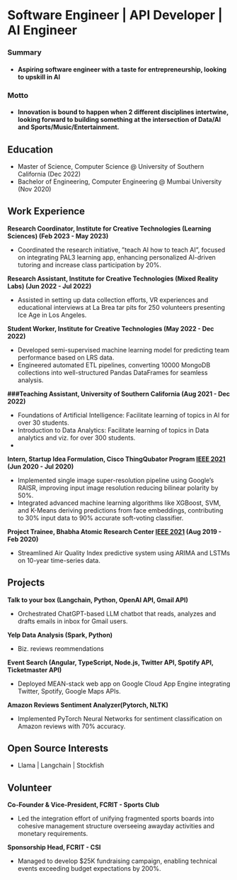 # Software Engineer | API Developer | AI Engineer

### Summary
  - #### Aspiring software engineer with a taste for entrepreneurship, looking to upskill in AI

### Motto
  - #### Innovation is bound to happen when 2 different disciplines intertwine, looking forward to building something at the intersection of Data/AI and Sports/Music/Entertainment.


## Education
- Master of Science, Computer Science @ University of Southern California (Dec 2022)
- Bachelor of Engineering, Computer Engineering @ Mumbai University (Nov 2020)


## Work Experience
**Research Coordinator, Institute for Creative Technologies (Learning Sciences) (Feb 2023 - May 2023)**
  - Coordinated the research initiative, ”teach AI how to teach AI”, focused on integrating PAL3 learning app, enhancing personalized AI-driven tutoring and increase class participation by 20%.

**Research Assistant, Institute for Creative Technologies (Mixed Reality Labs) (Jun 2022 - Jul 2022)**
  - Assisted in setting up data collection efforts, VR experiences and educational interviews at La Brea tar pits for 250 volunteers presenting Ice Age in Los Angeles.

**Student Worker, Institute for Creative Technologies (May 2022 - Dec 2022)**
  - Developed semi-supervised machine learning model for predicting team performance based on LRS data.
  - Engineered automated ETL pipelines, converting 10000 MongoDB collections into well-structured Pandas DataFrames for seamless analysis.

**###Teaching Assistant, University of Southern California (Aug 2021 - Dec 2022)**
  - Foundations of Artificial Intelligence: Facilitate learning of topics in AI for over 30 students.
  - Introduction to Data Analytics: Facilitate learning of topics in Data analytics and viz. for over 300 students.
  - 
**Intern, Startup Idea Formulation, Cisco ThingQubator Program [IEEE 2021](https://ieeexplore.ieee.org/document/9544851) (Jun 2020 - Jul 2020)**
  - Implemented single image super-resolution pipeline using Google’s RAISR, improving input image resolution reducing bilinear polarity by 50%.
  - Integrated advanced machine learning algorithms like XGBoost, SVM, and K-Means deriving predictions from face embeddings, contributing to 30% input data to 90% accurate soft-voting classifier.

**Project Trainee, Bhabha Atomic Research Center [IEEE 2021](https://ieeexplore.ieee.org/document/9544851) (Aug 2019 - Feb 2020)**
  - Streamlined Air Quality Index predictive system using ARIMA and LSTMs on 10-year time-series data.


## Projects
**Talk to your box (Langchain, Python, OpenAI API, Gmail API)**
  - Orchestrated ChatGPT-based LLM chatbot that reads, analyzes and drafts emails in inbox for Gmail users.

**Yelp Data Analysis (Spark, Python)**
  - Biz. reviews reommendations

**Event Search (Angular, TypeScript, Node.js, Twitter API, Spotify API, Ticketmaster API)**
  - Deployed MEAN-stack web app on Google Cloud App Engine integrating Twitter, Spotify, Google Maps APIs.

**Amazon Reviews Sentiment Analyzer(Pytorch, NLTK)**
  - Implemented PyTorch Neural Networks for sentiment classification on Amazon reviews with 70% accuracy.



## Open Source Interests
- Llama | Langchain | Stockfish


## Volunteer
**Co-Founder & Vice-President, FCRIT - Sports Club**
  - Led the integration effort of unifying fragmented sports boards into cohesive management structure overseeing awayday activities and monetary requirements.

**Sponsorship Head, FCRIT - CSI**
  - Managed to develop $25K fundraising campaign, enabling technical events exceeding budget expectations by 200%.

